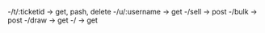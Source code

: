 -/t/:ticketid -> get, pash, delete
-/u/:username -> get
-/sell -> post
-/bulk -> post
-/draw -> get
-/ -> get